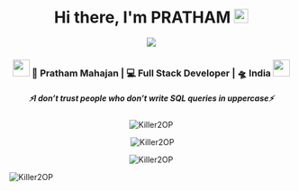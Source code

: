 <div align="center">
   <h1>Hi there, I'm PRATHAM</a> <img src="https://media.giphy.com/media/hvRJCLFzcasrR4ia7z/giphy.gif" width="25px"> </h1>
   
   
   <img src="https://pronoun.cyou/x/y?subject=He&object=Him&height=20"> 
</div>
<div align="center">
<h3><img src="https://media.giphy.com/media/WUlplcMpOCEmTGBtBW/giphy.gif" width="30"> 🙎 Pratham Mahajan | 💻 Full Stack Developer | 🛸 India  <img src="https://media.giphy.com/media/WUlplcMpOCEmTGBtBW/giphy.gif" width="30"></h3>
</div>
 <h5 align="center">
   <i>⚡️I don’t trust people who don’t write SQL queries in uppercase⚡️</i>
  </h5>
  

<div align="center"><p><img src="https://github-readme-stats.vercel.app/api/top-langs?username=Killer2OP&show_icons=true&locale=en&layout=compact" alt="Killer2OP"/></p></div>
<div align="center"><p>&nbsp;<img src="https://github-readme-stats.vercel.app/api?username=Killer2OP&show_icons=true&locale=en" alt="Killer2OP" /></p></div>

<div align="center"><p><img align="center" src="https://github-readme-streak-stats.herokuapp.com/?user=Killer2OP" alt="Killer2OP"/></p></div>

<p align="left"> <img src="https://komarev.com/ghpvc/?username=Killer2OP&label=Profile%20views&color=0e75b6&style=flat" alt="Killer2OP" /> </p>
